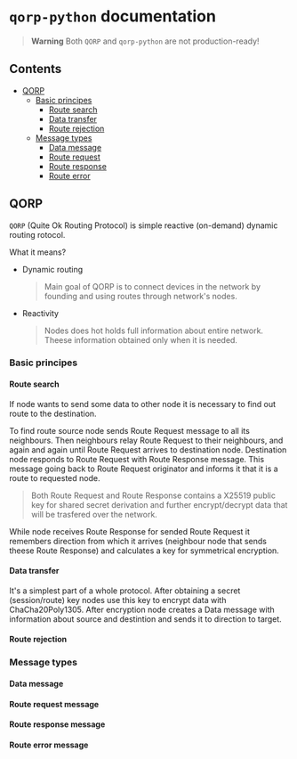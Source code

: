 # `qorp-python` documentation

> **Warning**
> Both `QORP` and `qorp-python` are not production-ready!

## Contents

- [QORP](#qorp)
  - [Basic principes](#basic-principes)
    - [Route search](#route-search)
    - [Data transfer](#data-transfer)
    - [Route rejection](#route-rejection)
  - [Message types](#message-types)
    - [Data message](#data-message)
    - [Route request](#route-request-message)
    - [Route response](#route-response-message)
    - [Route error](#route-error-message)

## QORP

`QORP` (Quite Ok Routing Protocol) is simple reactive (on-demand) dynamic routing rotocol.

What it means?

- Dynamic routing
  > Main goal of QORP is to connect devices in the network by founding and using routes through
  > network's nodes.
- Reactivity
  > Nodes does hot holds full information about entire network. Theese information obtained only
  > when it is needed.

### Basic principes

#### Route search

If node wants to send some data to other node it is necessary to find out route to the destination.

To find route source node sends Route Request message to all its neighbours.
Then neighbours relay Route Request to their neighbours, and again and again until Route Request
arrives to destination node.
Destination node responds to Route Request with Route Response message. This message going back to
Route Request originator and informs it that it is a route to requested node.

> Both Route Request and Route Response contains a X25519 public key for shared secret derivation and
> further encrypt/decrypt data that will be trasfered over the network.

While node receives Route Response for sended Route Request it remembers direction from which it
arrives (neighbour node that sends theese Route Response) and calculates a key for symmetrical
encryption.

#### Data transfer

It's a simplest part of a whole protocol. After obtaining a secret (session/route) key nodes use
this key to encrypt data with ChaCha20Poly1305. After encryption node creates a Data message with
information about source and destintion and sends it to direction to target.

#### Route rejection

### Message types

#### Data message

#### Route request message

#### Route response message

#### Route error message
